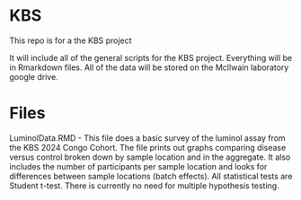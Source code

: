 # KBS
This repo is for a the KBS project

It will include all of the general scripts for the KBS project. Everything will be in Rmarkdown files. All of the data will be stored on the McIlwain laboratory google drive.

# Files
LuminolData.RMD - This file does a basic survey of the luminol assay from the KBS 2024 Congo Cohort. The file prints out graphs comparing disease versus control broken down by sample location and in the aggregate. It also includes the number of participants per sample location and looks for differences between sample locations (batch effects). All statistical tests are Student t-test. There is currently no need for multiple hypothesis testing.
